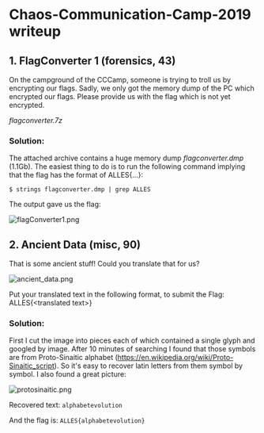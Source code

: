 # Chaos-Communication-Camp-2019 writeup

## 1. FlagConverter 1 (forensics, 43)

On the campground of the CCCamp, someone is trying to troll us by encrypting our flags. Sadly, we only got the memory dump of the PC which encrypted our flags.
Please provide us with the flag which is not yet encrypted.

*flagconverter.7z*

### Solution:

The attached archive contains a huge memory dump *flagconverter.dmp* (1.1Gb).
The easiest thing to do is to run the following command implying that the flag has the format of ALLES{...}:

```$ strings flagconverter.dmp | grep ALLES```

The output gave us the flag:

![flagConverter1.png](files/flagConverter1.png)

## 2. Ancient Data (misc, 90)

That is some ancient stuff! Could you translate that for us?

![ancient_data.png](files/ancient_data.png)

Put your translated text in the following format, to submit the Flag: ALLES{\<translated text\>}

### Solution:

First I cut the image into pieces each of which contained a single glyph and googled by image.
After 10 minutes of searching I found that those symbols are from Proto-Sinaitic alphabet (https://en.wikipedia.org/wiki/Proto-Sinaitic_script). So it's easy to recover latin letters from them symbol by symbol. I also found a great picture:

![protosinaitic.png](files/protosinaitic.png)

Recovered text: ```alphabetevolution```

And the flag is: ```ALLES{alphabetevolution}```


